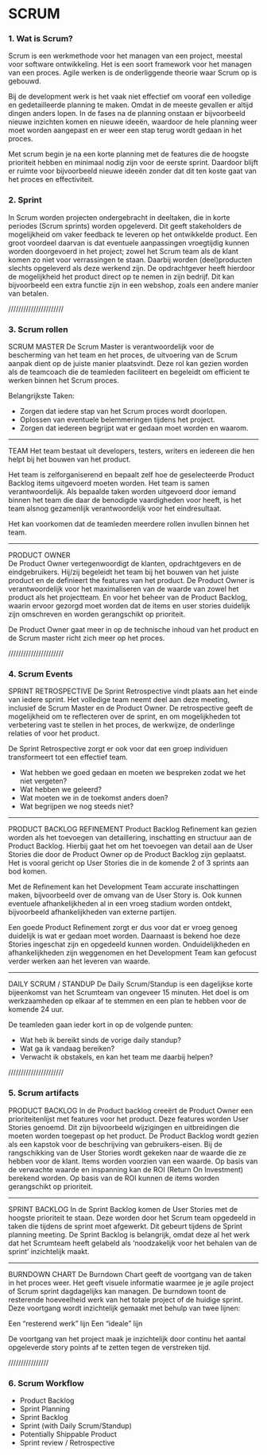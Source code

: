 # SCRUM


### 1. Wat is Scrum? 

Scrum is een werkmethode voor het managen van een project, meestal voor software ontwikkeling. Het is een soort framework voor het managen van een proces. Agile werken is de onderliggende theorie waar Scrum op is gebouwd.

Bij de development werk is het vaak niet effectief om vooraf een volledige en gedetailleerde planning te maken. Omdat in de meeste gevallen er altijd dingen anders lopen. In de fases na de planning onstaan er bijvoorbeeld nieuwe inzichten komen en nieuwe ideeën, waardoor de hele planning weer moet worden aangepast en er weer een stap terug wordt gedaan in het proces. 

Met scrum begin je na een korte planning met de features die de hoogste prioriteit hebben en minimaal nodig zijn voor de eerste sprint. Daardoor blijft er ruimte voor bijvoorbeeld nieuwe ideeën zonder dat dit ten koste gaat van het proces en effectiviteit.


### 2. Sprint

In Scrum worden projecten ondergebracht in deeltaken, die in korte periodes (Scrum sprints) worden opgeleverd. Dit geeft stakeholders de mogelijkheid om vaker feedback te leveren op het ontwikkelde product. Een groot voordeel daarvan is dat eventuele aanpassingen vroegtijdig kunnen worden doorgevoerd in het project; zowel het Scrum team als de klant komen zo niet voor verrassingen te staan. Daarbij worden (deel)producten slechts opgeleverd als deze werkend zijn. De opdrachtgever heeft hierdoor de mogelijkheid het product direct op te nemen in zijn bedrijf. Dit kan bijvoorbeeld een extra functie zijn in een webshop, zoals een andere manier van betalen.


//////////////////////

### 3. Scrum rollen

SCRUM MASTER
De Scrum Master is verantwoordelijk voor de bescherming van het team en het proces, de uitvoering van de Scrum aanpak dient op de juiste manier plaatsvindt. Deze rol kan gezien worden als de teamcoach die de teamleden faciliteert en begeleidt om efficient te werken binnen het Scrum proces. 

Belangrijkste Taken:
+ Zorgen dat iedere stap van het Scrum proces wordt doorlopen.
+ Oplossen van eventuele belemmeringen tijdens het project.
+ Zorgen dat iedereen begrijpt wat er gedaan moet worden en waarom.

--------------

TEAM
Het team bestaat uit developers, testers, writers en iedereen die hen helpt bij het bouwen van het product. 

Het team is zelforganiserend en bepaalt zelf hoe de geselecteerde Product Backlog items uitgevoerd moeten worden. Het team is samen verantwoordelijk. Als bepaalde taken worden uitgevoerd door iemand binnen het team die daar de benodigde vaardigheden voor heeft, is het team alsnog gezamenlijk verantwoordelijk voor het eindresultaat.

Het kan voorkomen dat de teamleden meerdere rollen invullen binnen het team.

--------------

PRODUCT OWNER   
De Product Owner vertegenwoordigt de klanten, opdrachtgevers en de eindgebruikers. Hij/zij begeleidt het team bij het bouwen van het juiste product en de definieert the features van het product. De Product Owner is verantwoordelijk voor het maximaliseren van de waarde van zowel het product als het projectteam. En voor het beheer van de Product Backlog, waarin ervoor gezorgd moet worden dat de items en user stories duidelijk zijn omschreven en worden gerangschikt op prioriteit.

De Product Owner gaat meer in op de technische inhoud van het product en de Scrum master richt zich meer op het proces.

//////////////////////


### 4. Scrum Events

SPRINT RETROSPECTIVE
De Sprint Retrospective vindt plaats aan het einde van iedere sprint. Het volledige team neemt deel aan deze meeting, inclusief de Scrum Master en de Product Owner. De retrospective geeft de mogelijkheid om te reflecteren over de sprint, en om mogelijkheden tot verbetering vast te stellen in het proces, de werkwijze, de onderlinge relaties of voor het product.

De Sprint Retrospective zorgt er ook voor dat een groep individuen transformeert tot een effectief team.
+ Wat hebben we goed gedaan en moeten we bespreken zodat we het niet vergeten?
+ Wat hebben we geleerd?
+ Wat moeten we in de toekomst anders doen?
+ Wat begrijpen we nog steeds niet?

-------

PRODUCT BACKLOG REFINEMENT
Product Backlog Refinement kan gezien worden als het toevoegen van detaillering, inschatting en structuur aan de Product Backlog. Hierbij gaat het om het toevoegen van detail aan de User Stories die door de Product Owner op de Product Backlog zijn geplaatst. Het is vooral gericht op User Stories die in de komende 2 of 3 sprints aan bod komen.

Met de Refinement kan het Development Team accurate inschattingen maken, bijvoorbeeld over de omvang van de User Story is. Ook kunnen eventuele afhankelijkheden al in een vroeg stadium worden ontdekt, bijvoorbeeld afhankelijkheden van externe partijen. 

Een goede Product Refinement zorgt er dus voor dat er vroeg genoeg duidelijk is wat er gedaan moet worden. Daarnaast is bekend hoe deze Stories ingeschat zijn en opgedeeld kunnen worden. Onduidelijkheden en afhankelijkheden zijn weggenomen en het Development Team kan gefocust verder werken aan het leveren van waarde.

-------

DAILY SCRUM / STANDUP
De Daily Scrum/Standup is een dagelijkse korte bijeenkomst van het Scrumteam van ongeveer 15 minuten. Het doel is om werkzaamheden op elkaar af te stemmen en een plan te hebben voor de komende 24 uur.

De teamleden gaan ieder kort in op de volgende punten:
+ Wat heb ik bereikt sinds de vorige daily standup?
+ Wat ga ik vandaag bereiken?
+ Verwacht ik obstakels, en kan het team me daarbij helpen?


//////////////////////
  
### 5. Scrum artifacts

PRODUCT BACKLOG
In de Product backlog creeërt de Product Owner een prioriteitenlijst met features voor het product. Deze features worden User Stories genoemd. Dit zijn bijvoorbeeld wijzigingen en uitbreidingen die moeten worden toegepast op het product. De Product Backlog wordt gezien als een kapstok voor de beschrijving van gebruikers-eisen. Bij de rangschikking van de User Stories wordt gekeken naar de waarde die ze hebben voor de klant. Items worden voorzien van een waarde. Op basis van de verwachte waarde en inspanning kan de ROI (Return On Investment) berekend worden. Op basis van de ROI kunnen de items worden gerangschikt op prioriteit.

---------------

SPRINT BACKLOG
In de Sprint Backlog komen de User Stories met de hoogste prioriteit te staan. Deze worden door het Scrum team opgedeeld in taken die tijdens de sprint moet afgewerkt. Dit gebeurt tijdens de Sprint planning meeting. De Sprint Backlog is belangrijk, omdat deze al het werk dat het Scrumteam heeft gelabeld als ‘noodzakelijk voor het behalen van de sprint’ inzichtelijk maakt.

---------------

BURNDOWN CHART
De Burndown Chart geeft de voortgang van de taken in het proces weer. Het geeft visuele informatie waarmee je je agile project of Scrum sprint dagdagelijks kan managen. De burndown toont de resterende hoeveelheid werk van het totale project of de huidige sprint. Deze voortgang wordt inzichtelijk gemaakt met behulp van ​​twee lijnen:

Een “resterend werk” lijn
Een “ideale” lijn

De voortgang van het project maak je inzichtelijk door continu het aantal opgeleverde story points af te zetten tegen de verstreken tijd.


////////////////

### 6. Scrum Workflow

+ Product Backlog
+ Sprint Planning
+ Sprint Backlog
+ Sprint (with Daily Scrum/Standup)
+ Potentially Shippable Product
+ Sprint review / Retrospective






